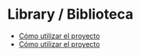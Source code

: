 # Library / Biblioteca 

- [Cómo utilizar el proyecto](README_HOWTO_ES.md)
- [Cómo utilizar el proyecto](README_HOWTO_EN.md)
